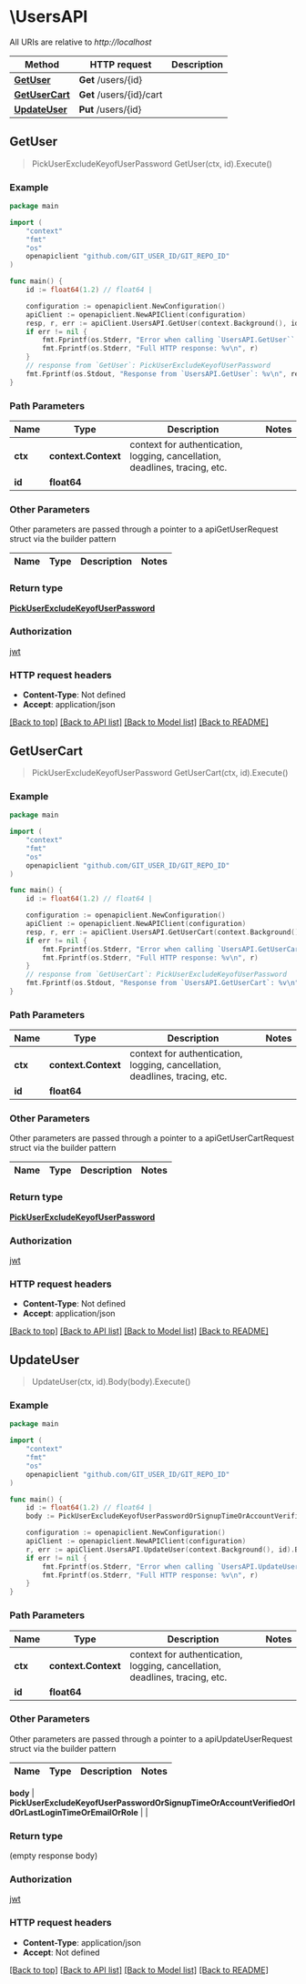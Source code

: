 # \UsersAPI

All URIs are relative to *http://localhost*

Method | HTTP request | Description
------------- | ------------- | -------------
[**GetUser**](UsersAPI.md#GetUser) | **Get** /users/{id} | 
[**GetUserCart**](UsersAPI.md#GetUserCart) | **Get** /users/{id}/cart | 
[**UpdateUser**](UsersAPI.md#UpdateUser) | **Put** /users/{id} | 



## GetUser

> PickUserExcludeKeyofUserPassword GetUser(ctx, id).Execute()



### Example

```go
package main

import (
	"context"
	"fmt"
	"os"
	openapiclient "github.com/GIT_USER_ID/GIT_REPO_ID"
)

func main() {
	id := float64(1.2) // float64 | 

	configuration := openapiclient.NewConfiguration()
	apiClient := openapiclient.NewAPIClient(configuration)
	resp, r, err := apiClient.UsersAPI.GetUser(context.Background(), id).Execute()
	if err != nil {
		fmt.Fprintf(os.Stderr, "Error when calling `UsersAPI.GetUser``: %v\n", err)
		fmt.Fprintf(os.Stderr, "Full HTTP response: %v\n", r)
	}
	// response from `GetUser`: PickUserExcludeKeyofUserPassword
	fmt.Fprintf(os.Stdout, "Response from `UsersAPI.GetUser`: %v\n", resp)
}
```

### Path Parameters


Name | Type | Description  | Notes
------------- | ------------- | ------------- | -------------
**ctx** | **context.Context** | context for authentication, logging, cancellation, deadlines, tracing, etc.
**id** | **float64** |  | 

### Other Parameters

Other parameters are passed through a pointer to a apiGetUserRequest struct via the builder pattern


Name | Type | Description  | Notes
------------- | ------------- | ------------- | -------------


### Return type

[**PickUserExcludeKeyofUserPassword**](PickUserExcludeKeyofUserPassword.md)

### Authorization

[jwt](../README.md#jwt)

### HTTP request headers

- **Content-Type**: Not defined
- **Accept**: application/json

[[Back to top]](#) [[Back to API list]](../README.md#documentation-for-api-endpoints)
[[Back to Model list]](../README.md#documentation-for-models)
[[Back to README]](../README.md)


## GetUserCart

> PickUserExcludeKeyofUserPassword GetUserCart(ctx, id).Execute()



### Example

```go
package main

import (
	"context"
	"fmt"
	"os"
	openapiclient "github.com/GIT_USER_ID/GIT_REPO_ID"
)

func main() {
	id := float64(1.2) // float64 | 

	configuration := openapiclient.NewConfiguration()
	apiClient := openapiclient.NewAPIClient(configuration)
	resp, r, err := apiClient.UsersAPI.GetUserCart(context.Background(), id).Execute()
	if err != nil {
		fmt.Fprintf(os.Stderr, "Error when calling `UsersAPI.GetUserCart``: %v\n", err)
		fmt.Fprintf(os.Stderr, "Full HTTP response: %v\n", r)
	}
	// response from `GetUserCart`: PickUserExcludeKeyofUserPassword
	fmt.Fprintf(os.Stdout, "Response from `UsersAPI.GetUserCart`: %v\n", resp)
}
```

### Path Parameters


Name | Type | Description  | Notes
------------- | ------------- | ------------- | -------------
**ctx** | **context.Context** | context for authentication, logging, cancellation, deadlines, tracing, etc.
**id** | **float64** |  | 

### Other Parameters

Other parameters are passed through a pointer to a apiGetUserCartRequest struct via the builder pattern


Name | Type | Description  | Notes
------------- | ------------- | ------------- | -------------


### Return type

[**PickUserExcludeKeyofUserPassword**](PickUserExcludeKeyofUserPassword.md)

### Authorization

[jwt](../README.md#jwt)

### HTTP request headers

- **Content-Type**: Not defined
- **Accept**: application/json

[[Back to top]](#) [[Back to API list]](../README.md#documentation-for-api-endpoints)
[[Back to Model list]](../README.md#documentation-for-models)
[[Back to README]](../README.md)


## UpdateUser

> UpdateUser(ctx, id).Body(body).Execute()



### Example

```go
package main

import (
	"context"
	"fmt"
	"os"
	openapiclient "github.com/GIT_USER_ID/GIT_REPO_ID"
)

func main() {
	id := float64(1.2) // float64 | 
	body := PickUserExcludeKeyofUserPasswordOrSignupTimeOrAccountVerifiedOrIdOrLastLoginTimeOrEmailOrRole(987) // PickUserExcludeKeyofUserPasswordOrSignupTimeOrAccountVerifiedOrIdOrLastLoginTimeOrEmailOrRole | 

	configuration := openapiclient.NewConfiguration()
	apiClient := openapiclient.NewAPIClient(configuration)
	r, err := apiClient.UsersAPI.UpdateUser(context.Background(), id).Body(body).Execute()
	if err != nil {
		fmt.Fprintf(os.Stderr, "Error when calling `UsersAPI.UpdateUser``: %v\n", err)
		fmt.Fprintf(os.Stderr, "Full HTTP response: %v\n", r)
	}
}
```

### Path Parameters


Name | Type | Description  | Notes
------------- | ------------- | ------------- | -------------
**ctx** | **context.Context** | context for authentication, logging, cancellation, deadlines, tracing, etc.
**id** | **float64** |  | 

### Other Parameters

Other parameters are passed through a pointer to a apiUpdateUserRequest struct via the builder pattern


Name | Type | Description  | Notes
------------- | ------------- | ------------- | -------------

 **body** | **PickUserExcludeKeyofUserPasswordOrSignupTimeOrAccountVerifiedOrIdOrLastLoginTimeOrEmailOrRole** |  | 

### Return type

 (empty response body)

### Authorization

[jwt](../README.md#jwt)

### HTTP request headers

- **Content-Type**: application/json
- **Accept**: Not defined

[[Back to top]](#) [[Back to API list]](../README.md#documentation-for-api-endpoints)
[[Back to Model list]](../README.md#documentation-for-models)
[[Back to README]](../README.md)

